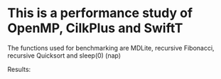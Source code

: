 # This is a performance study of OpenMP, CilkPlus and SwiftT

The functions used for benchmarking are MDLite, recursive Fibonacci, recursive Quicksort and sleep(0) (nap)


Results:

